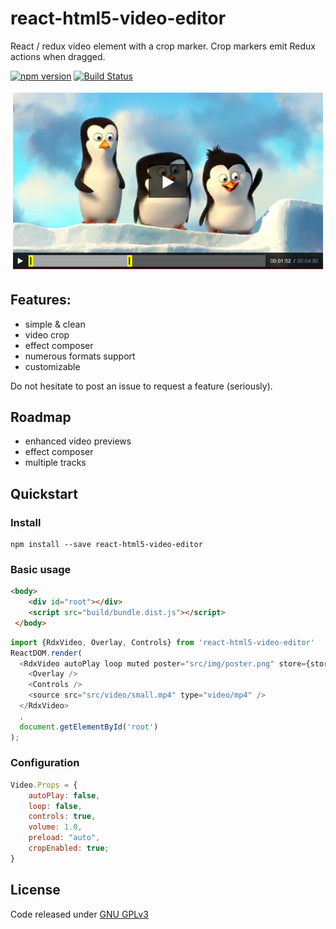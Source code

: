 # react-html5-video-editor

React / redux video element with a crop marker. Crop markers emit Redux actions when dragged.

[![npm version](https://img.shields.io/npm/v/react-html5-video-editor.svg?style=flat-square)](https://www.npmjs.com/package/react-html5-video-editor) [![Build Status](https://travis-ci.org/evgenity/react-html5-video-editor.svg?branch=master)](https://travis-ci.org/evgenity/react-html5-video-editor)

![preview](img/crop-preview.png)
<!--[demo](https://github.com/)-->

## Features:
 - simple & clean
 - video crop
 - effect composer
 - numerous formats support
 - customizable
 
Do not hesitate to post an issue to request a feature (seriously).

## Roadmap
 - enhanced video previews
 - effect composer
 - multiple tracks

## Quickstart
### Install
```
npm install --save react-html5-video-editor
```

### Basic usage
```html
<body>
    <div id="root"></div>
    <script src="build/bundle.dist.js"></script>
 </body>
```

```javascript
import {RdxVideo, Overlay, Controls} from 'react-html5-video-editor'
ReactDOM.render(
  <RdxVideo autoPlay loop muted poster="src/img/poster.png" store={store}>
    <Overlay />
    <Controls />
    <source src="src/video/small.mp4" type="video/mp4" />
  </RdxVideo>
  ,
  document.getElementById('root')
);
```

### Configuration
```javascript
Video.Props = {
	autoPlay: false,
	loop: false,
	controls: true,
	volume:	1.0,
	preload: "auto",
	cropEnabled: true;
}
```

## License
Code released under [GNU GPLv3](https://github.com/evgenity/react-html5-video-editor/blob/master/LICENSE.txt)
